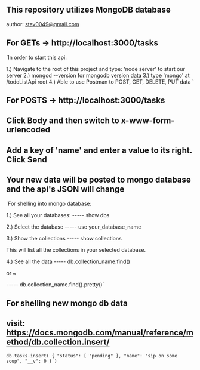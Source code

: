 ## This repository utilizes MongoDB database ##
author: <stav0049@gmail.com>

## For GETs -> http://localhost:3000/tasks ##

`In order to start this api:

1.) Navigate to the root of this project and type: 'node server' to start our server
2.) mongod --version for mongodb version data
3.) type 'mongo' at /todoListApi root
4.) Able to use Postman to POST, GET, DELETE, PUT data
`

## For POSTS -> http://localhost:3000/tasks ##
## Click Body and then switch to x-www-form-urlencoded ##
## Add a key of 'name' and enter a value to its right. Click Send ##
## Your new data will be posted to mongo database and the api's JSON will change ##

`For shelling into mongo database:

1.) See all your databases:
----- show dbs

2.) Select the database
----- use your_database_name

3.) Show the collections
----- show collections

This will list all the collections in your selected database.

4.) See all the data
----- db.collection_name.find()

or ~

----- db.collection_name.find().pretty()`

## For shelling new mongo db data ##
## visit: https://docs.mongodb.com/manual/reference/method/db.collection.insert/ ##

`db.tasks.insert(
   {
   "status": [
      "pending"
    ],
      "name": "sip on some soup",
      "__v": 0
   }
)`
